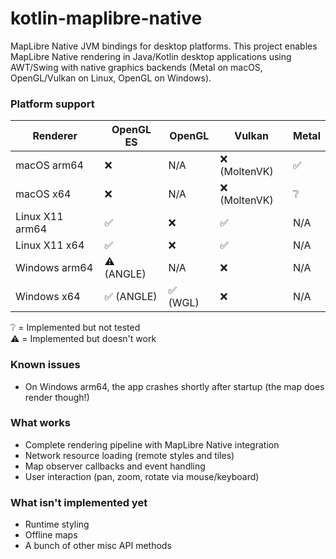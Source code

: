 # kotlin-maplibre-native

MapLibre Native JVM bindings for desktop platforms. This project enables MapLibre Native rendering in Java/Kotlin desktop applications using AWT/Swing with native graphics backends (Metal on macOS, OpenGL/Vulkan on Linux, OpenGL on Windows).

### Platform support

| Renderer        | OpenGL ES | OpenGL  | Vulkan       | Metal |
| --------------- | --------- | ------- | ------------ | ----- |
| macOS arm64     | ❌         | N/A     | ❌ (MoltenVK) | ✅     |
| macOS x64       | ❌         | N/A     | ❌ (MoltenVK) | ❔     |
| Linux X11 arm64 | ✅         | ❌       | ✅            | N/A   |
| Linux X11 x64   | ✅         | ❌       | ✅            | N/A   |
| Windows arm64   | ⚠️ (ANGLE) | N/A     | ❌            | N/A   |
| Windows x64     | ✅ (ANGLE) | ✅ (WGL) | ❌            | N/A   |

❔ = Implemented but not tested  
⚠️ = Implemented but doesn't work

### Known issues

- On Windows arm64, the app crashes shortly after startup (the map does render though!)

### What works
- Complete rendering pipeline with MapLibre Native integration
- Network resource loading (remote styles and tiles)
- Map observer callbacks and event handling
- User interaction (pan, zoom, rotate via mouse/keyboard)

### What isn't implemented yet
- Runtime styling
- Offline maps
- A bunch of other misc API methods

